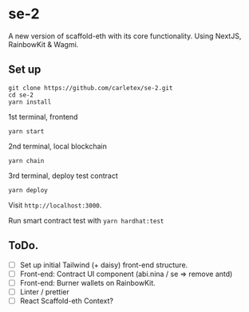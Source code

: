# se-2

A new version of scaffold-eth with its core functionality. Using NextJS, RainbowKit & Wagmi.


## Set up

```
git clone https://github.com/carletex/se-2.git
cd se-2
yarn install

```

1st terminal, frontend

```
yarn start
```

2nd terminal, local blockchain

```
yarn chain
```

3rd terminal, deploy test contract
```
yarn deploy
```

Visit `http://localhost:3000`.

Run smart contract test with `yarn hardhat:test`


## ToDo.

- [ ] Set up initial Tailwind (+ daisy) front-end structure.
- [ ] Front-end: Contract UI component (abi.nina / se => remove antd)
- [ ] Front-end: Burner wallets on RainbowKit. 
- [ ] Linter / prettier
- [ ] React Scaffold-eth Context? 
